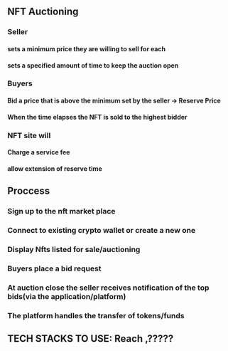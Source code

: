 ## NFT Auctioning
### Seller 
#### sets a minimum price they are willing to sell for each
#### sets a specified amount of time to keep the auction open 
### Buyers 
#### Bid a price that is above the minimum set by the seller -> Reserve Price
#### When the time elapses the NFT is sold to the highest bidder
### NFT site will
#### Charge a service fee
#### allow extension of reserve time 


## Proccess
### Sign up to the nft market place 
### Connect to existing crypto wallet or create a new one 
### Display Nfts listed for sale/auctioning 
### Buyers place a bid request 
### At auction close the seller receives notification of the top bids(via the application/platform)
### The platform handles the transfer of tokens/funds 

## TECH STACKS TO USE: Reach ,?????